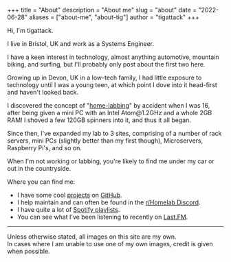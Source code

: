 +++
title = "About"
description = "About me"
slug = "about"
date = "2022-06-28"
aliases = ["about-me", "about-tig"]
author = "tigattack"
+++

Hi, I'm tigattack.

I live in Bristol, UK and work as a Systems Engineer.

I have a keen interest in technology, almost anything automotive, mountain biking, and surfing, but I'll probably only post about the first two here.

Growing up in Devon, UK in a low-tech family, I had little exposure to technology until I was a young teen, at which point I dove into it head-first and haven't looked back.

I discovered the concept of "[home-labbing](https://www.reddit.com/r/homelab/wiki/introduction)" by accident when I was 16, after being given a mini PC with an Intel Atom\@1.2GHz and a whole 2GB RAM! I shoved a few 120GB spinners into it, and thus it all began.

Since then, I've expanded my lab to 3 sites, comprising of a number of rack servers, mini PCs (slightly better than my first though), Microservers, Raspberry Pi's, and so on.

When I'm not working or labbing, you're likely to find me under my car or out in the countryside.

Where you can find me:

* I have some cool [projects](/projects) on [GitHub](https://github.com/tigattack).
* I help maintain and can often be found in the [r/Homelab Discord](https://discord.gg/homelab).
* I have quite a lot of [Spotify playlists](https://open.spotify.com/user/jzdq9f73omuknrr57rnsd3xxq?si=c63dcb8ffd3f4bac).
* You can see what I've been listening to recently on [Last.FM](https://last.fm/user/tigattack).

---

Unless otherwise stated, all images on this site are my own.  
In cases where I am unable to use one of my own images, credit is given when possible.
